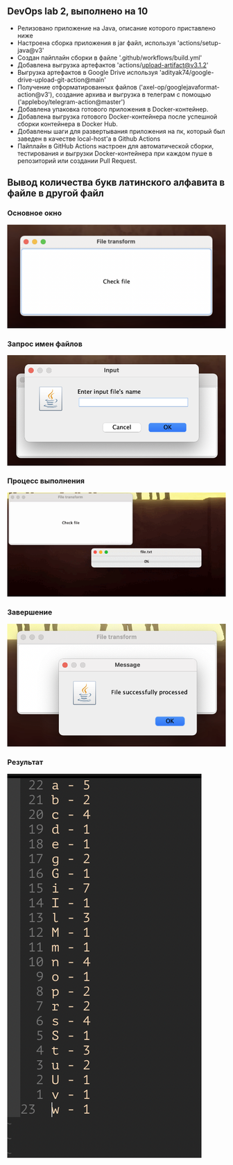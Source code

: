 ## DevOps lab 2, выполнено на 10
* Релизовано приложение на Java, описание которого приставлено ниже
* Настроена сборка приложения в jar файл, используя 'actions/setup-java@v3'
* Создан пайплайн сборки в файле '.github/workflows/build.yml'
* Добавлена выгрузка артефактов 'actions/upload-artifact@v3.1.2'
* Выгрузка артефактов в Google Drive используя 'adityak74/google-drive-upload-git-action@main'
* Получение отформатированных файлов ('axel-op/googlejavaformat-action@v3'), создание архива и выгрузка в телеграм с помощью ('appleboy/telegram-action@master')
* Добавлена упаковка готового приложения в Docker-контейнер.
* Добавлена выгрузка готового Docker-контейнера после успешной сборки контейнера в Docker Hub.
* Добавлены шаги для развертывания приложения на пк, который был заведен в качестве local-host'a в Github Actions
* Пайплайн в GitHub Actions настроен для автоматической сборки, тестирования и выгрузки Docker-контейнера при каждом пуше в репозиторий или создании Pull Request.

## Вывод количества букв латинского алфавита в файле в другой файл

### Основное окно

![](./src/RMsrc/start.png)

### Запрос имен файлов

![](./src/RMsrc/ask_for_file_names.png)

### Процесс выполнения

![](./src/RMsrc/bar.gif)

### Завершение

![](./src/RMsrc/succsess.png)

### Результат

![](./src/RMsrc/result.png)

